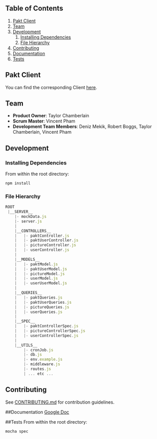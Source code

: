 ## Table of Contents

1. [Pakt Client](#pakt-client)
1. [Team](#team)
1. [Development](#development)
    1. [Installing Dependencies](#installing-dependencies)
    1. [File Hierarchy](#file-hierarchy)
1. [Contributing](#contributing)
1. [Documentation](#documentation)
1. [Tests](#tests)

## Pakt Client

You can find the corresponding Client [here](https://github.com/marvelousSarsaparilla/paktClient.git).

## Team

  - __Product Owner__: Taylor Chamberlain
  - __Scrum Master__: Vincent Pham
  - __Development Team Members__: Deniz Mekik, Robert Boggs, Taylor Chamberlain, Vincent Pham

## Development

### Installing Dependencies

From within the root directory:
```sh
npm install
```

### File Hierarchy

```js
ROOT
 |__SERVER__
    |- mockData.js
    |- server.js
    |
    |__CONTROLLERS__
    |   |- paktController.js
    |   |- paktUserController.js
    |   |- pictureController.js
    |   |- userController.js
    |
    |__MODELS__
    |   |- paktModel.js
    |   |- paktUserModel.js
    |   |- pictureModel.js
    |   |- userModel.js
    |   |- userUserModel.js
    |
    |__QUERIES__
    |   |- paktQueries.js
    |   |- paktUserQueries.js
    |   |- pictureQueries.js
    |   |- userQueries.js
    |
    |__SPEC__
    |   |- paktControllerSpec.js
    |   |- pictureControllerSpec.js
    |   |- userControllerSpec.js
    |
    |__UTILS__
        |- cronJob.js
        |- db.js
        |- env.example.js
        |- middleware.js
        |- routes.js
        | ... etc ...
```

## Contributing

See [CONTRIBUTING.md](CONTRIBUTING.md) for contribution guidelines.

##Documentation
[Google Doc](https://docs.google.com/document/d/1dVcplVjLmCKfeFGQ8nND-BS1UNxMItkWBqRBZwvbvWs/edit?usp=sharing)

##Tests
From within the root directory:
```sh
mocha spec
```
